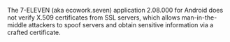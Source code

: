 The 7-ELEVEN (aka ecowork.seven) application 2.08.000 for Android does not verify X.509 certificates from SSL servers, which allows man-in-the-middle attackers to spoof servers and obtain sensitive information via a crafted certificate.